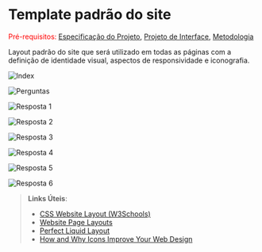 # Template padrão do site

<span style="color:red">Pré-requisitos: <a href="2-Especificação do Projeto.md"> Especificação do Projeto</a></span>, <a href="3-Projeto de Interface.md"> Projeto de Interface</a>, <a href="4-Metodologia.md"> Metodologia</a>

Layout padrão do site que será utilizado em todas as páginas com a definição de identidade visual, aspectos de responsividade e iconografia.

![Index](https://user-images.githubusercontent.com/114435981/198417075-d0533e35-41d6-451d-a03a-78e85a61c6a1.png)

![Perguntas](https://user-images.githubusercontent.com/114435981/198417071-016a3b72-92b0-4a48-bf8e-35eaab45d527.png)

![Resposta 1](https://user-images.githubusercontent.com/114435981/198417067-95a23057-26fd-49e3-a475-c56e5fe6afe2.png)

![Resposta 2](https://user-images.githubusercontent.com/114435981/198417066-a0537203-70bd-4739-8843-54d4dc56f065.png)

![Resposta 3](https://user-images.githubusercontent.com/114435981/198417069-1f6ef271-84d9-4d8c-8bd6-5ca7d987fda2.png)

![Resposta 4](https://user-images.githubusercontent.com/114435981/198417064-949e5a2e-e762-4410-a068-53b40fe7a757.png)

![Resposta 5](https://user-images.githubusercontent.com/114435981/198417063-a78074d8-4e2c-4668-aabd-5818a895a6dd.png)

![Resposta 6](https://user-images.githubusercontent.com/114435981/198417062-0afdbf12-0594-4b60-8714-5fec269a1a22.png)


> **Links Úteis**:
>
> - [CSS Website Layout (W3Schools)](https://www.w3schools.com/css/css_website_layout.asp)
> - [Website Page Layouts](http://www.cellbiol.com/bioinformatics_web_development/chapter-3-your-first-web-page-learning-html-and-css/website-page-layouts/)
> - [Perfect Liquid Layout](https://matthewjamestaylor.com/perfect-liquid-layouts)
> - [How and Why Icons Improve Your Web Design](https://usabilla.com/blog/how-and-why-icons-improve-you-web-design/)
